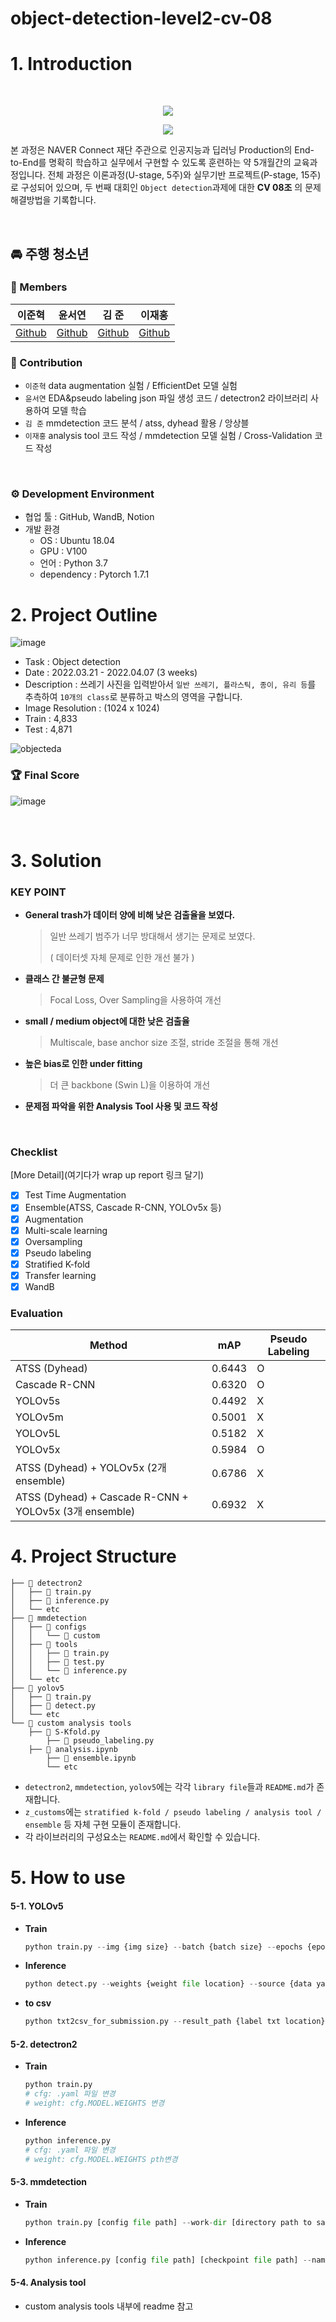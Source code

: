# object-detection-level2-cv-08

# 1. Introduction  
<br/>
<p align="center">
   <img src="https://kr.object.ncloudstorage.com/resume/boostcamp/boostcamplogo.png" />
</p>
<p align="center">
   <img src="https://kr.object.ncloudstorage.com/resume/boostcamp/boostcamplogo2.png"/>
</p>

본 과정은 NAVER Connect 재단 주관으로 인공지능과 딥러닝 Production의 End-to-End를 명확히 학습하고 실무에서 구현할 수 있도록 훈련하는 약 5개월간의 교육과정입니다. 전체 과정은 이론과정(U-stage, 5주)와 실무기반 프로젝트(P-stage, 15주)로 구성되어 있으며, 두 번째 대회인 `Object detection`과제에 대한 **CV 08조** 의 문제해결방법을 기록합니다.

<br/>

## 🚘 주행 청소년  
### 🔅 Members  

이준혁|윤서연|김 준|이재홍
:-:|:-:|:-:|:-:
[Github](https://github.com/zzundi) | [Github](https://github.com/minakusi) | [Github](https://github.com/j8n17) | [Github](https://github.com/haymrpig) 


### 🔅 Contribution  
- `이준혁` data augmentation 실험 / EfficientDet 모델 실험   
- `윤서연` EDA&pseudo labeling json 파일 생성 코드 / detectron2 라이브러리 사용하여 모델 학습  
- `김 준`   mmdetection 코드 분석 / atss, dyhead 활용 / 앙상블 
- `이재홍` analysis tool 코드 작성 / mmdetection 모델 실험 / Cross-Validation 코드 작성

<br/>

### ⚙ Development Environment

- 협업 툴 : GitHub, WandB, Notion
- 개발 환경
  - OS : Ubuntu 18.04
  - GPU : V100
  - 언어 : Python 3.7
  - dependency : Pytorch 1.7.1

# 2. Project Outline  

![image](https://user-images.githubusercontent.com/71866756/162425733-802a0a99-d368-4056-8d27-9c8e1b2c8247.png)

- Task : Object detection
- Date : 2022.03.21 - 2022.04.07 (3 weeks)
- Description : 쓰레기 사진을 입력받아서 `일반 쓰레기, 플라스틱, 종이, 유리 등`를 추측하여 `10개의 class`로 분류하고 박스의 영역을 구합니다.   
- Image Resolution : (1024 x 1024)
- Train : 4,833
- Test : 4,871

![objecteda](https://kr.object.ncloudstorage.com/resume/boostcamp/objecteda.png)


### 🏆 Final Score  
![image](https://user-images.githubusercontent.com/71866756/162425804-142bcc1c-ad37-4d13-8771-d5b9ae98e52e.png)


<br/>

# 3. Solution
### KEY POINT

- **General trash가 데이터 양에 비해 낮은 검출율을 보였다.**

  > 일반 쓰레기 범주가 너무 방대해서 생기는 문제로 보였다. 
  >
  > ( 데이터셋 자체 문제로 인한 개선 불가 )

- **클래스 간 불균형 문제**

  > Focal Loss, Over Sampling을 사용하여 개선

- **small / medium object에 대한 낮은 검출율**

  > Multiscale, base anchor size 조절, stride 조절을 통해 개선

- **높은 bias로 인한 under fitting**

  > 더 큰 backbone (Swin L)을 이용하여 개선

- **문제점 파악을 위한 Analysis Tool 사용 및 코드 작성**

<br/>

### Checklist
[More Detail](여기다가 wrap up report  링크 달기)

- [x] Test Time Augmentation
- [x] Ensemble(ATSS, Cascade R-CNN, YOLOv5x 등)
- [x] Augmentation
- [x] Multi-scale learning
- [x] Oversampling
- [x] Pseudo labeling
- [x] Stratified K-fold
- [x] Transfer learning
- [x] WandB

### Evaluation

| Method| mAP | Pseudo Labeling |
| --- | --- | --- |
|ATSS (Dyhead)| 0.6443 | O |
|Cascade R-CNN| 0.6320 |O|
|YOLOv5s|0.4492| X               |
|YOLOv5m|0.5001|X |
|YOLOv5L|0.5182|X|
|YOLOv5x|0.5984|O|
| ATSS (Dyhead) + YOLOv5x (2개 ensemble)                 | 0.6786 | X               |
|ATSS (Dyhead) + Cascade R-CNN + YOLOv5x (3개 ensemble)|0.6932|X|



# 4. Project Structure


```
├── 📂 detectron2
│   ├── 📝 train.py
│   ├── 📝 inference.py
│   └── etc
├── 📂 mmdetection
│   ├── 📂 configs
│   │   └── 📂 custom
│   ├── 📂 tools
│   │   ├── 📝 train.py
│   │   ├── 📝 test.py
│   │   └── 📝 inference.py
│   └── etc
├── 📂 yolov5
│   ├── 📝 train.py
│   ├── 📝 detect.py
│   └── etc
└── 📂 custom analysis tools
    ├── 📝 S-Kfold.py
		├── 📝 pseudo_labeling.py
    ├── 📝 analysis.ipynb
		├── 📝 ensemble.ipynb
		└── etc
```

- `detectron2`, `mmdetection`, `yolov5`에는 각각 `library file`들과 `README.md`가 존재합니다.
- `z_customs`에는 `stratified k-fold / pseudo labeling / analysis tool / ensemble` 등 자체 구현 모듈이 존재합니다.
- 각 라이브러리의 구성요소는 `README.md`에서 확인할 수 있습니다.



# 5. How to use

#### 5-1. YOLOv5

- **Train**

  ```python
  python train.py --img {img size} --batch {batch size} --epochs {epochs} --data {data yaml location} --weights {weight file loacation} --multi_scale
  ```

- **Inference**

  ```python
  python detect.py --weights {weight file location} --source {data yaml location} --img {img size} --name {save name} --half --save-txt --save-conf --augment
  ```

- **to csv**

  ```python
  python txt2csv_for_submission.py --result_path {label txt location} --save_name {save_name}
  ```

#### 5-2. detectron2

- **Train**

  ```python
  python train.py
  # cfg: .yaml 파일 변경
  # weight: cfg.MODEL.WEIGHTS 변경
  ```

- **Inference**

  ```python
  python inference.py
  # cfg: .yaml 파일 변경
  # weight: cfg.MODEL.WEIGHTS pth변경
  ```

#### 5-3. mmdetection

- **Train**

  ```python
  python train.py [config file path] --work-dir [directory path to save logs and models]
  ```

- **Inference**

  ```python
  python inference.py [config file path] [checkpoint file path] --name [submission file name]
  ```



#### 5-4. Analysis tool 

- custom analysis tools 내부에 readme 참고



